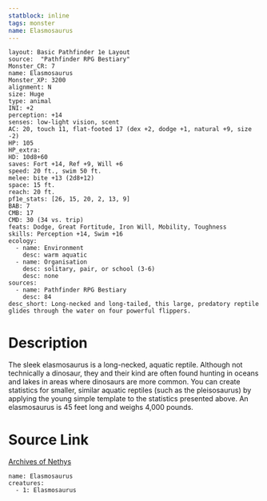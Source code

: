 ```yaml
---
statblock: inline
tags: monster
name: Elasmosaurus
---
```

```statblock
layout: Basic Pathfinder 1e Layout
source:  "Pathfinder RPG Bestiary"
Monster_CR: 7
name: Elasmosaurus
Monster_XP: 3200
alignment: N
size: Huge
type: animal
INI: +2
perception: +14
senses: low-light vision, scent
AC: 20, touch 11, flat-footed 17 (dex +2, dodge +1, natural +9, size -2)
HP: 105
HP_extra: 
HD: 10d8+60
saves: Fort +14, Ref +9, Will +6
speed: 20 ft., swim 50 ft.
melee: bite +13 (2d8+12)
space: 15 ft.
reach: 20 ft.
pf1e_stats: [26, 15, 20, 2, 13, 9]
BAB: 7
CMB: 17
CMD: 30 (34 vs. trip)
feats: Dodge, Great Fortitude, Iron Will, Mobility, Toughness
skills: Perception +14, Swim +16
ecology:
  - name: Environment
    desc: warm aquatic
  - name: Organisation
    desc: solitary, pair, or school (3-6)
    desc: none
sources:
  - name: Pathfinder RPG Bestiary
    desc: 84
desc_short: Long-necked and long-tailed, this large, predatory reptile glides through the water on four powerful flippers.
```
# Description
The sleek elasmosaurus is a long-necked, aquatic reptile. Although not technically a dinosaur, they and their kind are often found hunting in oceans and lakes in areas where dinosaurs are more common. You can create statistics for smaller, similar aquatic reptiles (such as the pleisosaurus) by applying the young simple template to the statistics presented above. An elasmosaurus is 45 feet long and weighs 4,000 pounds.
# Source Link
[Archives of Nethys](https://aonprd.com/MonsterDisplay.aspx?ItemName=Elasmosaurus)
```encounter-table
name: Elasmosaurus
creatures:
  - 1: Elasmosaurus
```
